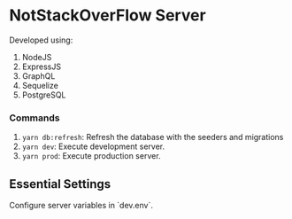 # NotStackOverFlow Server

Developed using: 
1) NodeJS
2) ExpressJS 
3) GraphQL
4) Sequelize
5) PostgreSQL


### Commands

1) `yarn db:refresh`: Refresh the database with the seeders and migrations
2) `yarn dev`: Execute development server.
3) `yarn prod`: Execute production server.

<h2>Essential Settings</h2> Configure server variables in `dev.env`.
